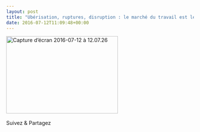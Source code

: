 ```yaml
---
layout: post
title: "Ubérisation, ruptures, disruption : le marché du travail est le prochain sur la liste. Tribune JDN"
date: 2016-07-12T11:09:48+00:00
---
```

<div class="entry-content" itemprop="text">
<p><a href="http://www.journaldunet.com/management/expert/63080/uberisation--ruptures--disruption---le-marche-du-travail-est-le-prochain-sur-la-liste.shtml"><img class="alignleft size-medium wp-image-2545" src="http://www.juliecoudry.com/wp-content/uploads/2016/07/Capture-d%E2%80%99e%CC%81cran-2016-07-12-a%CC%80-12.07.26-300x209.png" alt="Capture d’écran 2016-07-12 à 12.07.26" width="300" height="209" srcset="http://www.juliecoudry.com/wp-content/uploads/2016/07/Capture-d’écran-2016-07-12-à-12.07.26-300x209.png 300w, http://www.juliecoudry.com/wp-content/uploads/2016/07/Capture-d’écran-2016-07-12-à-12.07.26.png 642w" sizes="(max-width: 300px) 100vw, 300px"></a></p>
<div class="sfsi_Sicons" style="width: 100%; display: inline-block; vertical-align: middle; text-align:left">
<div style="margin:0px 8px 0px 0px; line-height: 24px"><span>Suivez &amp; Partagez</span></div>
<div class="sfsi_socialwpr">
<div class="sf_fb" style="text-align:left;width:98px"><div class="fb-like" href="http://www.juliecoudry.com/2015-uberisation-ruptures-disruption-le-marche-du-travail-est-le-prochain-sur-la-liste-tribune-jdn/" width="180" send="false" showfaces="false" action="like" data-share="true" data-layout="button"></div></div>
<div class="sf_twiter" style="text-align:left;float:left;width:auto"><a href="http://twitter.com/share" data-count="none" class="sr-twitter-button twitter-share-button" lang="en" data-url="http://www.juliecoudry.com/2015-uberisation-ruptures-disruption-le-marche-du-travail-est-le-prochain-sur-la-liste-tribune-jdn/" data-text="2015 – « Ubérisation, ruptures, disruption : le marché du travail est le prochain sur la liste. » Tribune JDN"></a></div>
</div>
</div>
<!--<rdf:RDF xmlns:rdf="http://www.w3.org/1999/02/22-rdf-syntax-ns#"
			xmlns:dc="http://purl.org/dc/elements/1.1/"
			xmlns:trackback="http://madskills.com/public/xml/rss/module/trackback/">
		<rdf:Description rdf:about="http://www.juliecoudry.com/2015-uberisation-ruptures-disruption-le-marche-du-travail-est-le-prochain-sur-la-liste-tribune-jdn/"
    dc:identifier="http://www.juliecoudry.com/2015-uberisation-ruptures-disruption-le-marche-du-travail-est-le-prochain-sur-la-liste-tribune-jdn/"
    dc:title="2015 &#8211; &laquo;&nbsp;Ubérisation, ruptures, disruption : le marché du travail est le prochain sur la liste.&nbsp;&raquo; Tribune JDN"
    trackback:ping="http://www.juliecoudry.com/2015-uberisation-ruptures-disruption-le-marche-du-travail-est-le-prochain-sur-la-liste-tribune-jdn/trackback/" />
</rdf:RDF>-->
</div>
